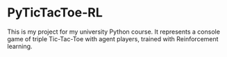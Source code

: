 # PyTicTacToe-RL
This is my project for my university Python course. It represents a console game of triple Tic-Tac-Toe with agent players, trained with Reinforcement learning.
